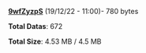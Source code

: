 [**9wfZyzpS**](/data/9wfZyzpS.txt) (19/12/22 - 11:00)- 780 bytes

**Total Datas**: 672

**Total Size**: 4.53 MB / 4.5 MB